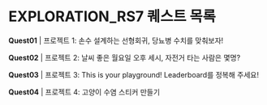 # EXPLORATION_RS7 퀘스트 목록


**Quest01** | 프로젝트 1: 손수 설계하는 선형회귀, 당뇨병 수치를 맞춰보자!

**Quest02** | 프로젝트 2: 날씨 좋은 월요일 오후 세시, 자전거 타는 사람은 몇명?

**Quest03** | 프로젝트 3: This is your playground! Leaderboard를 정복해 주세요!

**Quest04** | 프로젝트 4: 고양이 수염 스티커 만들기
